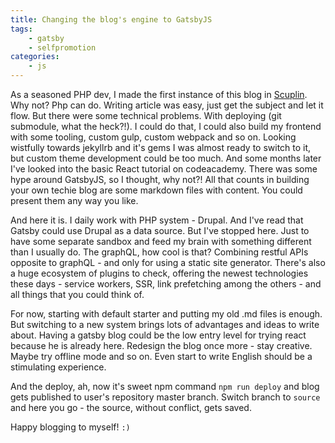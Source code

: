 ```yaml
---
title: Changing the blog's engine to GatsbyJS
tags:
    - gatsby
    - selfpromotion
categories:
    - js
---
```


As a seasoned PHP dev, I made the first instance of this blog in [Scuplin](https://sculpin.io). Why not? Php can do. Writing article was easy, just get the subject and let it flow. But there were some technical problems. With deploying (git submodule, what the heck?!). I could do that, I could also build my frontend with some tooling, custom gulp, custom webpack and so on. Looking wistfully towards jekyllrb and it's gems I was almost ready to switch to it, but custom theme development could be too much. And some months later I've looked into the basic React tutorial on codeacademy. There was some hype around GatsbyJS, so I thought, why not?! All that counts in building your own techie blog are some markdown files with content. You could present them any way you like.

And here it is. I daily work with PHP system - Drupal. And I've read that Gatsby could use Drupal as a data source. But I've stopped here. Just to have some separate sandbox and feed my brain with something different than I usually do. The graphQL, how cool is that? Combining restful APIs opposite to graphQL - and only for using a static site generator. There's also a huge ecosystem of plugins to check, offering the newest technologies these days - service workers, SSR, link prefetching among the others - and all things that you could think of.

For now, starting with default starter and putting my old .md files is enough. But switching to a new system brings lots of advantages and ideas to write about. Having a gatsby blog could be the low entry level for trying react because he is already here. Redesign the blog once more - stay creative. Maybe try offline mode and so on. Even start to write English should be a stimulating experience.

And the deploy, ah, now it's sweet npm command `npm run deploy` and blog gets published to user's repository master branch. Switch branch to `source` and here you go - the source, without conflict, gets saved.

Happy blogging to myself! `:)`
